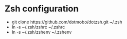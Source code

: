 Zsh configuration
=================

* git clone https://github.com/dotmobo/dotzsh.git ~/.zsh
* ln -s ~/.zsh/zshrc ~/.zshrc
* ln -s ~/.zsh/zshenv ~/.zshenv

